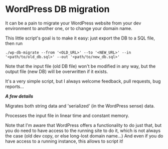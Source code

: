 WordPress DB migration
======================

It can be a pain to migrate your WordPress website from your dev environment to
another one, or to change your domain name.

This little script's goal is to make it easy: just export the DB to a SQL file,
then run

```
./wp-db-migrate --from '<OLD_URL>' --to '<NEW_URL>' --in '<path/to/old_db.sql>' --out '<path/to/new_db.sql>'
```

Note that the input file (old DB file) won't be modified in any way, but the
output file (new DB) will be overwritten if it exists.

It's a very simple script, but I always welcome feedback, pull requests, bug
reports...

***A few details***

Migrates both string data and 'serialized' (in the WordPress sense) data.

Processes the input file in linear time and constant memory.

Note that I'm aware that WordPress offers a functionality to do just that, but
you do need to have access to the running site to do it, which is not always
the case (old dev copy, or else long-lost domain name...)
And even if you do have access to a running instance, this allows to script it!

